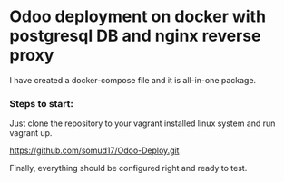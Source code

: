 
# Odoo deployment on docker with postgresql DB and nginx reverse proxy

I have created a docker-compose file and it is all-in-one package.

### Steps to start:

Just clone the repository to your vagrant installed linux system and run vagrant up.

https://github.com/somud17/Odoo-Deploy.git

Finally, everything should be configured right and ready to test.
